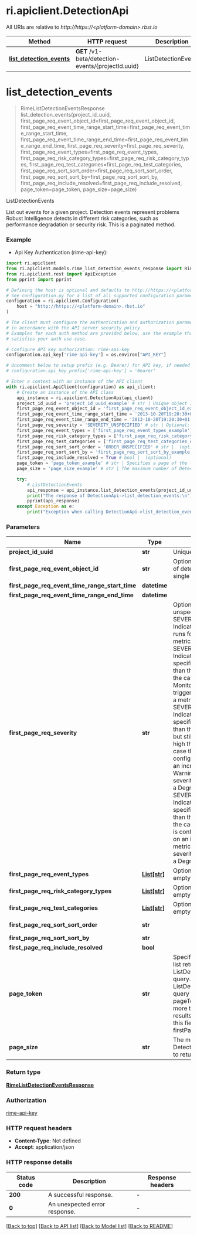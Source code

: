 # ri.apiclient.DetectionApi

All URIs are relative to *http://https://&lt;platform-domain&gt;.rbst.io*

Method | HTTP request | Description
------------- | ------------- | -------------
[**list_detection_events**](DetectionApi.md#list_detection_events) | **GET** /v1-beta/detection-events/{projectId.uuid} | ListDetectionEvents


# **list_detection_events**
> RimeListDetectionEventsResponse list_detection_events(project_id_uuid, first_page_req_event_object_id=first_page_req_event_object_id, first_page_req_event_time_range_start_time=first_page_req_event_time_range_start_time, first_page_req_event_time_range_end_time=first_page_req_event_time_range_end_time, first_page_req_severity=first_page_req_severity, first_page_req_event_types=first_page_req_event_types, first_page_req_risk_category_types=first_page_req_risk_category_types, first_page_req_test_categories=first_page_req_test_categories, first_page_req_sort_sort_order=first_page_req_sort_sort_order, first_page_req_sort_sort_by=first_page_req_sort_sort_by, first_page_req_include_resolved=first_page_req_include_resolved, page_token=page_token, page_size=page_size)

ListDetectionEvents

List out events for a given project. Detection events represent problems Robust Intelligence detects in different risk categories, such as performance degradation or security risk. This is a paginated method.

### Example

* Api Key Authentication (rime-api-key):

```python
import ri.apiclient
from ri.apiclient.models.rime_list_detection_events_response import RimeListDetectionEventsResponse
from ri.apiclient.rest import ApiException
from pprint import pprint

# Defining the host is optional and defaults to http://https://<platform-domain>.rbst.io
# See configuration.py for a list of all supported configuration parameters.
configuration = ri.apiclient.Configuration(
    host = "http://https://<platform-domain>.rbst.io"
)

# The client must configure the authentication and authorization parameters
# in accordance with the API server security policy.
# Examples for each auth method are provided below, use the example that
# satisfies your auth use case.

# Configure API key authorization: rime-api-key
configuration.api_key['rime-api-key'] = os.environ["API_KEY"]

# Uncomment below to setup prefix (e.g. Bearer) for API key, if needed
# configuration.api_key_prefix['rime-api-key'] = 'Bearer'

# Enter a context with an instance of the API client
with ri.apiclient.ApiClient(configuration) as api_client:
    # Create an instance of the API class
    api_instance = ri.apiclient.DetectionApi(api_client)
    project_id_uuid = 'project_id_uuid_example' # str | Unique object ID.
    first_page_req_event_object_id = 'first_page_req_event_object_id_example' # str | Optional: return a series of detection events for a single object. (optional)
    first_page_req_event_time_range_start_time = '2013-10-20T19:20:30+01:00' # datetime |  (optional)
    first_page_req_event_time_range_end_time = '2013-10-20T19:20:30+01:00' # datetime |  (optional)
    first_page_req_severity = 'SEVERITY_UNSPECIFIED' # str | Optional: When unspecified, returns all.   - SEVERITY_UNSPECIFIED: Indicates that no test runs for the specified metric.  - SEVERITY_PASS: Indicates that the specified metric is lower than the low threshold in the case where the Monitor is configured to trigger on an increase of a metric.  - SEVERITY_WARNING: Indicates that the specified metric is higher than the low threshold but still lower than the high threshold, in the case that a Monitor is configured to trigger on an increase of a metric. Warning and Alert severity levels will trigger a Degradation event.  - SEVERITY_ALERT: Indicates that the specified metric is higher than the high threshold in the case that the Monitor is configured to trigger on an increase of a metric. Warning and Alert severity level will trigger a Degradation event. (optional) (default to 'SEVERITY_UNSPECIFIED')
    first_page_req_event_types = ['first_page_req_event_types_example'] # List[str] | Optional: When the list is empty, returns all. (optional)
    first_page_req_risk_category_types = ['first_page_req_risk_category_types_example'] # List[str] | Optional: When the list is empty, returns all. (optional)
    first_page_req_test_categories = ['first_page_req_test_categories_example'] # List[str] | Optional: When the list is empty, return all. (optional)
    first_page_req_sort_sort_order = 'ORDER_UNSPECIFIED' # str |  (optional) (default to 'ORDER_UNSPECIFIED')
    first_page_req_sort_sort_by = 'first_page_req_sort_sort_by_example' # str |  (optional)
    first_page_req_include_resolved = True # bool |  (optional)
    page_token = 'page_token_example' # str | Specifies a page of the list returned by a ListDetectionEvents query. The ListDetectionEvents query returns a pageToken when there is more than one page of results. Specify either this field or the firstPageReq field. (optional)
    page_size = 'page_size_example' # str | The maximum number of Detection Event objects to return in a single page. (optional)

    try:
        # ListDetectionEvents
        api_response = api_instance.list_detection_events(project_id_uuid, first_page_req_event_object_id=first_page_req_event_object_id, first_page_req_event_time_range_start_time=first_page_req_event_time_range_start_time, first_page_req_event_time_range_end_time=first_page_req_event_time_range_end_time, first_page_req_severity=first_page_req_severity, first_page_req_event_types=first_page_req_event_types, first_page_req_risk_category_types=first_page_req_risk_category_types, first_page_req_test_categories=first_page_req_test_categories, first_page_req_sort_sort_order=first_page_req_sort_sort_order, first_page_req_sort_sort_by=first_page_req_sort_sort_by, first_page_req_include_resolved=first_page_req_include_resolved, page_token=page_token, page_size=page_size)
        print("The response of DetectionApi->list_detection_events:\n")
        pprint(api_response)
    except Exception as e:
        print("Exception when calling DetectionApi->list_detection_events: %s\n" % e)
```



### Parameters


Name | Type | Description  | Notes
------------- | ------------- | ------------- | -------------
 **project_id_uuid** | **str**| Unique object ID. | 
 **first_page_req_event_object_id** | **str**| Optional: return a series of detection events for a single object. | [optional] 
 **first_page_req_event_time_range_start_time** | **datetime**|  | [optional] 
 **first_page_req_event_time_range_end_time** | **datetime**|  | [optional] 
 **first_page_req_severity** | **str**| Optional: When unspecified, returns all.   - SEVERITY_UNSPECIFIED: Indicates that no test runs for the specified metric.  - SEVERITY_PASS: Indicates that the specified metric is lower than the low threshold in the case where the Monitor is configured to trigger on an increase of a metric.  - SEVERITY_WARNING: Indicates that the specified metric is higher than the low threshold but still lower than the high threshold, in the case that a Monitor is configured to trigger on an increase of a metric. Warning and Alert severity levels will trigger a Degradation event.  - SEVERITY_ALERT: Indicates that the specified metric is higher than the high threshold in the case that the Monitor is configured to trigger on an increase of a metric. Warning and Alert severity level will trigger a Degradation event. | [optional] [default to &#39;SEVERITY_UNSPECIFIED&#39;]
 **first_page_req_event_types** | [**List[str]**](str.md)| Optional: When the list is empty, returns all. | [optional] 
 **first_page_req_risk_category_types** | [**List[str]**](str.md)| Optional: When the list is empty, returns all. | [optional] 
 **first_page_req_test_categories** | [**List[str]**](str.md)| Optional: When the list is empty, return all. | [optional] 
 **first_page_req_sort_sort_order** | **str**|  | [optional] [default to &#39;ORDER_UNSPECIFIED&#39;]
 **first_page_req_sort_sort_by** | **str**|  | [optional] 
 **first_page_req_include_resolved** | **bool**|  | [optional] 
 **page_token** | **str**| Specifies a page of the list returned by a ListDetectionEvents query. The ListDetectionEvents query returns a pageToken when there is more than one page of results. Specify either this field or the firstPageReq field. | [optional] 
 **page_size** | **str**| The maximum number of Detection Event objects to return in a single page. | [optional] 

### Return type

[**RimeListDetectionEventsResponse**](RimeListDetectionEventsResponse.md)

### Authorization

[rime-api-key](../README.md#rime-api-key)

### HTTP request headers

 - **Content-Type**: Not defined
 - **Accept**: application/json

### HTTP response details

| Status code | Description | Response headers |
|-------------|-------------|------------------|
**200** | A successful response. |  -  |
**0** | An unexpected error response. |  -  |

[[Back to top]](#) [[Back to API list]](../README.md#documentation-for-api-endpoints) [[Back to Model list]](../README.md#documentation-for-models) [[Back to README]](../README.md)

